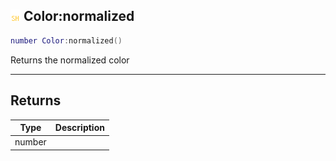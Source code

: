 ## ![shared](.gitbook/assets/shared.png) Color:normalized


```lua
number Color:normalized()
```

Returns the normalized color



------
## Returns

| Type | Description |
| ---- | ----------: |
| number |  |

